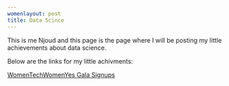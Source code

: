 ```yaml
---
womenlayout: post
title: Data Scince 
---
```


This is me Njoud and this page is the page where I will be posting my little achievements about data science. 


Below are the links for my little achivments:

[WomenTechWomenYes Gala Signups]('/womentechwomenyes.md')


